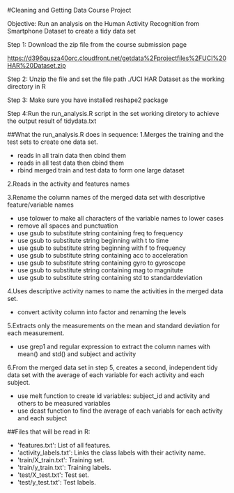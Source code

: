 #Cleaning and Getting Data Course Project

Objective: Run an analysis on the Human Activity Recognition from Smartphone Dataset to create a tidy data set

Step 1: Download the zip file from the course submission page 

https://d396qusza40orc.cloudfront.net/getdata%2Fprojectfiles%2FUCI%20HAR%20Dataset.zip 

Step 2: Unzip the file and set the file path ./UCI HAR Dataset as the working directory in R

Step 3: Make sure you have installed reshape2 package

Step 4:Run the run_analysis.R script in the set working diretory to achieve the output result of tidydata.txt

##What the run_analysis.R does in sequence:
1.Merges the training and the test sets to create one data set.
- reads in all train data then cbind them
- reads in all test data then cbind them
- rbind merged train and test data to form one large dataset

2.Reads in the activity and features names

3.Rename the column names of the merged data set with descriptive feature/variable names
- use tolower to make all characters of the variable names to lower cases
- remove all spaces and punctuation
- use gsub to substitute string containing freq to frequency 
- use gsub to substitute string beginning with t to time
- use gsub to substitute string beginning with f to frequency
- use gsub to substitute string containing acc to acceleration
- use gsub to substitute string containing gyro to gyroscope
- use gsub to substitute string containing mag to magnitute
- use gsub to substitute string containing std to standarddeviation 

4.Uses descriptive activity names to name the activities in the merged data set.
- convert activity column into factor and renaming the levels

5.Extracts only the measurements on the mean and standard deviation for each measurement. 
- use grep1 and regular expression to extract the column names with mean() and std() and subject and activity

6.From the merged data set in step 5, creates a second, independent tidy data set with the average of each variable for each activity and each subject.
- use melt function to create id variables: subject_id and activity and others to be measured variables
- use dcast function to find the average of each variabls for each activity and each subject 

##Files that will be read in R:
- 'features.txt': List of all features.
- 'activity_labels.txt': Links the class labels with their activity name.
- 'train/X_train.txt': Training set.
- 'train/y_train.txt': Training labels.
- 'test/X_test.txt': Test set.
- 'test/y_test.txt': Test labels.


